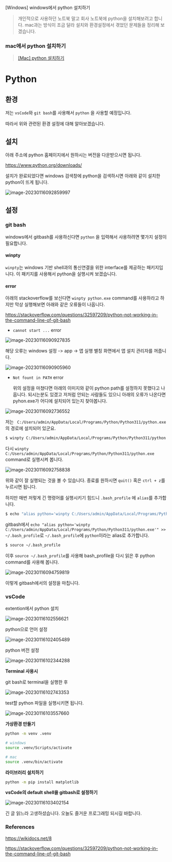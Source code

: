 [Windows] windows에서 python 설치하기

> 개인적으로 사용하던 노트북 말고 회사 노트북에 python을 설치해보려고 합니다. mac과는 방식이 조금 달라 설치와 환경설정에서 겪었던 문제들을 정리해 보겠습니다.

### mac에서 python 설치하기

> [[Mac] python 설치하기](https://jjam89.tistory.com/228)

# Python

## 환경

저는 `vsCode`와 `git bash`를 사용해서 `python` 을 사용할 예정입니다.

따라서 위와 관련된 환경 설정에 대해 알아보겠습니다.



## 설치

아래 주소에 python 홈페이지에서 원하시는 버전을 다운받으시면 됩니다.

https://www.python.org/downloads/

설치가 완료되었다면 windows 검색창에 python을 검색하시면 아래와 같이 설치한 python이 뜨게 됩니다.

![image-20230116092859997](https://raw.githubusercontent.com/KrGil/TIL/b5ac2a1a9635ec5e64eb679b8c23000d99123033/CS/Language/Interpreter/python/windows_python.assets/image-20230116092859997.png)



## 설정

### git bash

windows에서 gitbash를 사용하신다면 `python` 을 입력해서 사용하려면 몇가지 설정이 필요합니다.

#### winpty

`winpty`는 windows 기반 shell과의 통신연결을 위한 interface를 제공하는 패키지입니다. 이 패키지를 사용해서 python을 실행시켜 보겠습니다.

#### error

아래의 stackoverflow를 보신다면 `winpty python.exe` command를 사용하라고 하지만 막상 실행해보면 아래와 같은 오류들이 나옵니다.

https://stackoverflow.com/questions/32597209/python-not-working-in-the-command-line-of-git-bash

- `cannot start ...` error

![image-20230116090927835](https://raw.githubusercontent.com/KrGil/TIL/b5ac2a1a9635ec5e64eb679b8c23000d99123033/CS/Language/Interpreter/python/windows_python.assets/image-20230116090927835.png)

해당 오류는 windows 설정 -> app -> 앱 실행 별칭 화면에서 앱 설치 관리자를 꺼줍니다.

![image-20230116090905960](https://raw.githubusercontent.com/KrGil/TIL/b5ac2a1a9635ec5e64eb679b8c23000d99123033/CS/Language/Interpreter/python/windows_python.assets/image-20230116090905960.png)

- `Not fount in PATH` error

  위의 설정을 마쳤다면 아래의 이미지와 같이 python path를 설정하지 못했다고 나옵니다. 되시는분도 있겠고 저처럼 안되는 사람들도 있으니 아래의 오류가 나온다면 pyhon.exe가 어디에 설치되어 있는지 찾아봅니다. 

![image-20230116092736552](https://raw.githubusercontent.com/KrGil/TIL/b5ac2a1a9635ec5e64eb679b8c23000d99123033/CS/Language/Interpreter/python/windows_python.assets/image-20230116092736552.png)

저는 ` C:/Users/admin/AppData/Local/Programs/Python/Python311/python.exe`의 경로에 설치되어 있군요.

```bash
$ winpty C:/Users/admin/AppData/Local/Programs/Python/Python311/python.exe
```

다시 `winpty C:/Users/admin/AppData/Local/Programs/Python/Python311/python.exe` command로 실행시켜 봅니다.

![image-20230116092758838](https://raw.githubusercontent.com/KrGil/TIL/b5ac2a1a9635ec5e64eb679b8c23000d99123033/CS/Language/Interpreter/python/windows_python.assets/image-20230116092758838.png)

위와 같이 잘 실행되는 것을 볼 수 있습니다. 종료를 원하시면 `quit()` 혹은 `ctrl + z`를 누르시면 됩니다.

하지만 매번 저렇게 긴 명령어를 실행시키기 힘드니 `.bash_profile` 에 `alias`를 추가합니다.

```bash
$ echo "alias python='winpty C:/Users/admin/AppData/Local/Programs/Python/Python311/python.exe'" >> ~/.bash_profile
```

gitbash에서 `echo "alias python='winpty C:/Users/admin/AppData/Local/Programs/Python/Python311/python.exe'" >> ~/.bash_profile`로 `~/.bash_profile`에 `python`이라는 alias로 추가합니다.

```bash
$ source ~/.bash_profile
```

이후 `source ~/.bash_profile`를 사용해 bash_profile을 다시 읽은 후 python command를 사용해 봅니다.

![image-20230116094759819](https://raw.githubusercontent.com/KrGil/TIL/b5ac2a1a9635ec5e64eb679b8c23000d99123033/CS/Language/Interpreter/python/windows_python.assets/image-20230116094759819.png)

이렇게 gitbash에서의 설정을 마칩니다.



### vsCode

extention에서 python 설치

![image-20230116102556621](https://raw.githubusercontent.com/KrGil/TIL/b5ac2a1a9635ec5e64eb679b8c23000d99123033/CS/Language/Interpreter/python/windows_python.assets/image-20230116102556621.png)

python으로  언어 설정

![image-20230116102405489](https://raw.githubusercontent.com/KrGil/TIL/b5ac2a1a9635ec5e64eb679b8c23000d99123033/CS/Language/Interpreter/python/windows_python.assets/image-20230116102405489.png) 

python 버전 설정

![image-20230116102344288](https://raw.githubusercontent.com/KrGil/TIL/b5ac2a1a9635ec5e64eb679b8c23000d99123033/CS/Language/Interpreter/python/windows_python.assets/image-20230116102344288.png) 

**Terminal 사용시**

git bash로 terminal을 실행한 후 

![image-20230116102743353](https://raw.githubusercontent.com/KrGil/TIL/b5ac2a1a9635ec5e64eb679b8c23000d99123033/CS/Language/Interpreter/python/windows_python.assets/image-20230116102743353.png)

test할 python 파일을 실행시키면 됩니다.

![image-20230116103557660](https://raw.githubusercontent.com/KrGil/TIL/b5ac2a1a9635ec5e64eb679b8c23000d99123033/CS/Language/Interpreter/python/windows_python.assets/image-20230116103557660.png)

**가상환경 만들기**

```bash
python -m venv .venv

# windows
source .venv/Scripts/activate

# mac
source .venv/bin/activate
```



**라이브러리 설치하기**

```bash
python -m pip install matplotlib
```



**vsCode의 default shell을 gitbash로 설정하기**

![image-20230116103402154](https://raw.githubusercontent.com/KrGil/TIL/b5ac2a1a9635ec5e64eb679b8c23000d99123033/CS/Language/Interpreter/python/windows_python.assets/image-20230116103402154.png)



긴 글 읽느라 고생하셨습니다. 오늘도 즐거운 프로그래밍 되시길 바랍니다.



### References

https://wikidocs.net/8

https://stackoverflow.com/questions/32597209/python-not-working-in-the-command-line-of-git-bash
